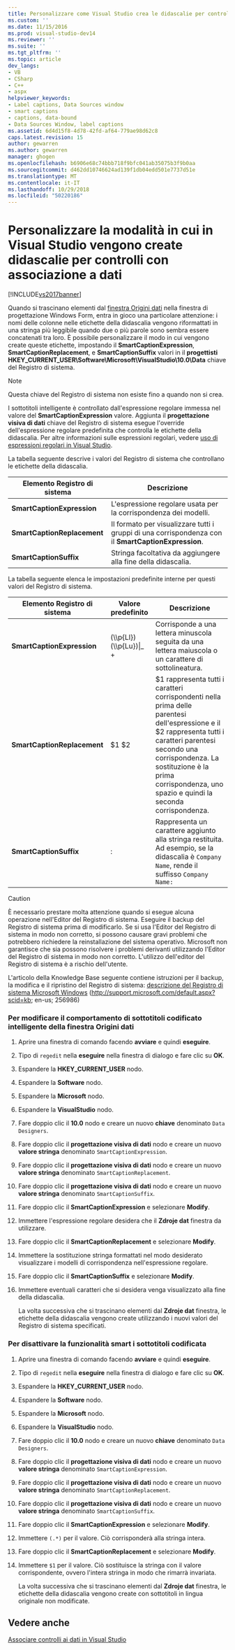 ```yaml
---
title: Personalizzare come Visual Studio crea le didascalie per controlli con associazione a dati | Microsoft Docs
ms.custom: ''
ms.date: 11/15/2016
ms.prod: visual-studio-dev14
ms.reviewer: ''
ms.suite: ''
ms.tgt_pltfrm: ''
ms.topic: article
dev_langs:
- VB
- CSharp
- C++
- aspx
helpviewer_keywords:
- Label captions, Data Sources window
- smart captions
- captions, data-bound
- Data Sources Window, label captions
ms.assetid: 6d4d15f8-4d78-42fd-af64-779ae98d62c8
caps.latest.revision: 15
author: gewarren
ms.author: gewarren
manager: ghogen
ms.openlocfilehash: b6906e68c74bbb718f9bfc041ab35075b3f9b0aa
ms.sourcegitcommit: d462dd10746624ad139f1db04edd501e7737d51e
ms.translationtype: MT
ms.contentlocale: it-IT
ms.lasthandoff: 10/29/2018
ms.locfileid: "50220186"
---
```

# <a name="customize-how-visual-studio-creates-captions-for-data-bound-controls"></a>Personalizzare la modalità in cui in Visual Studio vengono create didascalie per controlli con associazione a dati
[!INCLUDE[vs2017banner](../includes/vs2017banner.md)]

  
Quando si trascinano elementi dal [finestra Origini dati](http://msdn.microsoft.com/library/0d20f699-cc95-45b3-8ecb-c7edf1f67992) nella finestra di progettazione Windows Form, entra in gioco una particolare attenzione: i nomi delle colonne nelle etichette della didascalia vengono riformattati in una stringa più leggibile quando due o più parole sono sembra essere concatenati tra loro. È possibile personalizzare il modo in cui vengono create queste etichette, impostando il **SmartCaptionExpression**, **SmartCaptionReplacement**, e **SmartCaptionSuffix** valori in il **progettisti HKEY_CURRENT_USER\Software\Microsoft\VisualStudio\10.0\Data** chiave del Registro di sistema.  
  
> [!NOTE]
>  Questa chiave del Registro di sistema non esiste fino a quando non si crea.  
  
 I sottotitoli intelligente è controllato dall'espressione regolare immessa nel valore del **SmartCaptionExpression** valore. Aggiunta il **progettazione visiva di dati** chiave del Registro di sistema esegue l'override dell'espressione regolare predefinita che controlla le etichette della didascalia. Per altre informazioni sulle espressioni regolari, vedere [uso di espressioni regolari in Visual Studio](../ide/using-regular-expressions-in-visual-studio.md).  
  
 La tabella seguente descrive i valori del Registro di sistema che controllano le etichette della didascalia.  
  
|Elemento Registro di sistema|Descrizione|  
|-------------------|-----------------|  
|**SmartCaptionExpression**|L'espressione regolare usata per la corrispondenza dei modelli.|  
|**SmartCaptionReplacement**|Il formato per visualizzare tutti i gruppi di una corrispondenza con il **SmartCaptionExpression**.|  
|**SmartCaptionSuffix**|Stringa facoltativa da aggiungere alla fine della didascalia.|  
  
 La tabella seguente elenca le impostazioni predefinite interne per questi valori del Registro di sistema.  
  
|Elemento Registro di sistema|Valore predefinito|Descrizione|  
|-------------------|-------------------|-----------------|  
|**SmartCaptionExpression**|(\\\p{Ll}) (\\\p{Lu})&#124;_ +|Corrisponde a una lettera minuscola seguita da una lettera maiuscola o un carattere di sottolineatura.|  
|**SmartCaptionReplacement**|$1 $2|$1 rappresenta tutti i caratteri corrispondenti nella prima delle parentesi dell'espressione e il $2 rappresenta tutti i caratteri parentesi secondo una corrispondenza. La sostituzione è la prima corrispondenza, uno spazio e quindi la seconda corrispondenza.|  
|**SmartCaptionSuffix**|:|Rappresenta un carattere aggiunto alla stringa restituita. Ad esempio, se la didascalia è `Company Name`, rende il suffisso `Company Name:`|  
  
> [!CAUTION]
>  È necessario prestare molta attenzione quando si esegue alcuna operazione nell'Editor del Registro di sistema. Eseguire il backup del Registro di sistema prima di modificarlo. Se si usa l'Editor del Registro di sistema in modo non corretto, si possono causare gravi problemi che potrebbero richiedere la reinstallazione del sistema operativo. Microsoft non garantisce che sia possono risolvere i problemi derivanti utilizzando l'Editor del Registro di sistema in modo non corretto. L'utilizzo dell'editor del Registro di sistema è a rischio dell'utente.  
>   
>  L'articolo della Knowledge Base seguente contiene istruzioni per il backup, la modifica e il ripristino del Registro di sistema: [descrizione del Registro di sistema Microsoft Windows](http://support.microsoft.com/default.aspx?scid=kb;en-us;256986) (http://support.microsoft.com/default.aspx?scid=kb; en-us; 256986)  
  
### <a name="to-modify-the-smart-captioning-behavior-of-the-data-sources-window"></a>Per modificare il comportamento di sottotitoli codificato intelligente della finestra Origini dati  
  
1.  Aprire una finestra di comando facendo **avviare** e quindi **eseguire**.  
  
2.  Tipo di `regedit` nella **eseguire** nella finestra di dialogo e fare clic su **OK**.  
  
3.  Espandere la **HKEY_CURRENT_USER** nodo.  
  
4.  Espandere la **Software** nodo.  
  
5.  Espandere la **Microsoft** nodo.  
  
6.  Espandere la **VisualStudio** nodo.  
  
7.  Fare doppio clic il **10.0** nodo e creare un nuovo **chiave** denominato `Data Designers`.  
  
8.  Fare doppio clic il **progettazione visiva di dati** nodo e creare un nuovo **valore stringa** denominato `SmartCaptionExpression`.  
  
9. Fare doppio clic il **progettazione visiva di dati** nodo e creare un nuovo **valore stringa** denominato `SmartCaptionReplacement`.  
  
10. Fare doppio clic il **progettazione visiva di dati** nodo e creare un nuovo **valore stringa** denominato `SmartCaptionSuffix`.  
  
11. Fare doppio clic il **SmartCaptionExpression** e selezionare **Modify**.  
  
12. Immettere l'espressione regolare desidera che il **Zdroje dat** finestra da utilizzare.  
  
13. Fare doppio clic il **SmartCaptionReplacement** e selezionare **Modify**.  
  
14. Immettere la sostituzione stringa formattati nel modo desiderato visualizzare i modelli di corrispondenza nell'espressione regolare.  
  
15. Fare doppio clic il **SmartCaptionSuffix** e selezionare **Modify**.  
  
16. Immettere eventuali caratteri che si desidera venga visualizzato alla fine della didascalia.  
  
     La volta successiva che si trascinano elementi dal **Zdroje dat** finestra, le etichette della didascalia vengono create utilizzando i nuovi valori del Registro di sistema specificati.  
  
### <a name="to-turn-off-the-smart-captioning-feature"></a>Per disattivare la funzionalità smart i sottotitoli codificata  
  
1.  Aprire una finestra di comando facendo **avviare** e quindi **eseguire**.  
  
2.  Tipo di `regedit` nella **eseguire** nella finestra di dialogo e fare clic su **OK**.  
  
3.  Espandere la **HKEY_CURRENT_USER** nodo.  
  
4.  Espandere la **Software** nodo.  
  
5.  Espandere la **Microsoft** nodo.  
  
6.  Espandere la **VisualStudio** nodo.  
  
7.  Fare doppio clic il **10.0** nodo e creare un nuovo **chiave** denominato `Data Designers`.  
  
8.  Fare doppio clic il **progettazione visiva di dati** nodo e creare un nuovo **valore stringa** denominato `SmartCaptionExpression`.  
  
9. Fare doppio clic il **progettazione visiva di dati** nodo e creare un nuovo **valore stringa** denominato `SmartCaptionReplacement`.  
  
10. Fare doppio clic il **progettazione visiva di dati** nodo e creare un nuovo **valore stringa** denominato `SmartCaptionSuffix`.  
  
11. Fare doppio clic il **SmartCaptionExpression** e selezionare **Modify**.  
  
12. Immettere `(.*)` per il valore. Ciò corrisponderà alla stringa intera.  
  
13. Fare doppio clic il **SmartCaptionReplacement** e selezionare **Modify**.  
  
14. Immettere `$1` per il valore. Ciò sostituisce la stringa con il valore corrispondente, ovvero l'intera stringa in modo che rimarrà invariata.  
  
     La volta successiva che si trascinano elementi dal **Zdroje dat** finestra, le etichette della didascalia vengono create con sottotitoli in lingua originale non modificate.  
  
## <a name="see-also"></a>Vedere anche  
 [Associare controlli ai dati in Visual Studio](../data-tools/bind-controls-to-data-in-visual-studio.md)

